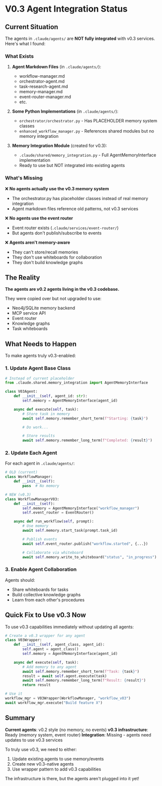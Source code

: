 # V0.3 Agent Integration Status

## Current Situation

The agents in `.claude/agents/` are **NOT fully integrated** with v0.3 services. Here's what I found:

### What Exists

1. **Agent Markdown Files** (in `.claude/agents/`):
   - workflow-manager.md
   - orchestrator-agent.md
   - task-research-agent.md
   - memory-manager.md
   - event-router-manager.md
   - etc.

2. **Some Python Implementations** (in `.claude/agents/`):
   - `orchestrator/orchestrator.py` - Has PLACEHOLDER memory system classes
   - `enhanced_workflow_manager.py` - References shared modules but no memory integration

3. **Memory Integration Module** (created for v0.3):
   - `.claude/shared/memory_integration.py` - Full AgentMemoryInterface implementation
   - Ready to use but NOT integrated into existing agents

### What's Missing

❌ **No agents actually use the v0.3 memory system**
- The orchestrator.py has placeholder classes instead of real memory integration
- Agent markdown files reference old patterns, not v0.3 services

❌ **No agents use the event router**
- Event router exists (`.claude/services/event-router/`)
- But agents don't publish/subscribe to events

❌ **Agents aren't memory-aware**
- They can't store/recall memories
- They don't use whiteboards for collaboration
- They don't build knowledge graphs

## The Reality

**The agents are v0.2 agents living in the v0.3 codebase.**

They were copied over but not upgraded to use:
- Neo4j/SQLite memory backend
- MCP service API
- Event router
- Knowledge graphs
- Task whiteboards

## What Needs to Happen

To make agents truly v0.3-enabled:

### 1. Update Agent Base Class
```python
# Instead of current placeholder
from .claude.shared.memory_integration import AgentMemoryInterface

class V03Agent:
    def __init__(self, agent_id: str):
        self.memory = AgentMemoryInterface(agent_id)

    async def execute(self, task):
        # Store task in memory
        await self.memory.remember_short_term(f"Starting: {task}")

        # Do work...

        # Store results
        await self.memory.remember_long_term(f"Completed: {result}")
```

### 2. Update Each Agent

For each agent in `.claude/agents/`:

```python
# OLD (current)
class WorkflowManager:
    def __init__(self):
        pass  # No memory

# NEW (v0.3)
class WorkflowManagerV03:
    def __init__(self):
        self.memory = AgentMemoryInterface("workflow_manager")
        self.event_router = EventRouter()

    async def run_workflow(self, prompt):
        # Use memory
        await self.memory.start_task(prompt.task_id)

        # Publish events
        await self.event_router.publish("workflow.started", {...})

        # Collaborate via whiteboard
        await self.memory.write_to_whiteboard("status", "in_progress")
```

### 3. Enable Agent Collaboration

Agents should:
- Share whiteboards for tasks
- Build collective knowledge graphs
- Learn from each other's procedures

## Quick Fix to Use v0.3 Now

To use v0.3 capabilities immediately without updating all agents:

```python
# Create a v0.3 wrapper for any agent
class V03Wrapper:
    def __init__(self, agent_class, agent_id):
        self.agent = agent_class()
        self.memory = AgentMemoryInterface(agent_id)

    async def execute(self, task):
        # Add memory to any agent
        await self.memory.remember_short_term(f"Task: {task}")
        result = await self.agent.execute(task)
        await self.memory.remember_long_term(f"Result: {result}")
        return result

# Use it
workflow_mgr = V03Wrapper(WorkflowManager, "workflow_v03")
await workflow_mgr.execute("Build feature X")
```

## Summary

**Current agents**: v0.2 style (no memory, no events)
**v0.3 infrastructure**: Ready (memory system, event router)
**Integration**: Missing - agents need updates to use v0.3 services

To truly use v0.3, we need to either:
1. Update existing agents to use memory/events
2. Create new v0.3-native agents
3. Use wrapper pattern to add v0.3 capabilities

The infrastructure is there, but the agents aren't plugged into it yet!
